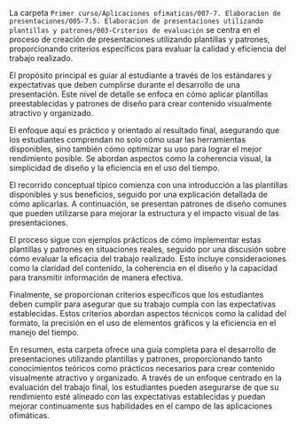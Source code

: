 La carpeta `Primer curso/Aplicaciones ofimaticas/007-7. Elaboracion de presentaciones/005-7.5. Elaboracion de presentaciones utilizando plantillas y patrones/003-Criterios de evaluación` se centra en el proceso de creación de presentaciones utilizando plantillas y patrones, proporcionando criterios específicos para evaluar la calidad y eficiencia del trabajo realizado.

El propósito principal es guiar al estudiante a través de los estándares y expectativas que deben cumplirse durante el desarrollo de una presentación. Este nivel de detalle se enfoca en cómo aplicar plantillas preestablecidas y patrones de diseño para crear contenido visualmente atractivo y organizado.

El enfoque aquí es práctico y orientado al resultado final, asegurando que los estudiantes comprendan no solo cómo usar las herramientas disponibles, sino también cómo optimizar su uso para lograr el mejor rendimiento posible. Se abordan aspectos como la coherencia visual, la simplicidad de diseño y la eficiencia en el uso del tiempo.

El recorrido conceptual típico comienza con una introducción a las plantillas disponibles y sus beneficios, seguido por una explicación detallada de cómo aplicarlas. A continuación, se presentan patrones de diseño comunes que pueden utilizarse para mejorar la estructura y el impacto visual de las presentaciones.

El proceso sigue con ejemplos prácticos de cómo implementar estas plantillas y patrones en situaciones reales, seguido por una discusión sobre cómo evaluar la eficacia del trabajo realizado. Esto incluye consideraciones como la claridad del contenido, la coherencia en el diseño y la capacidad para transmitir información de manera efectiva.

Finalmente, se proporcionan criterios específicos que los estudiantes deben cumplir para asegurar que su trabajo cumpla con las expectativas establecidas. Estos criterios abordan aspectos técnicos como la calidad del formato, la precisión en el uso de elementos gráficos y la eficiencia en el manejo del tiempo.

En resumen, esta carpeta ofrece una guía completa para el desarrollo de presentaciones utilizando plantillas y patrones, proporcionando tanto conocimientos teóricos como prácticos necesarios para crear contenido visualmente atractivo y organizado. A través de un enfoque centrado en la evaluación del trabajo final, los estudiantes pueden asegurarse de que su rendimiento esté alineado con las expectativas establecidas y puedan mejorar continuamente sus habilidades en el campo de las aplicaciones ofimáticas.
